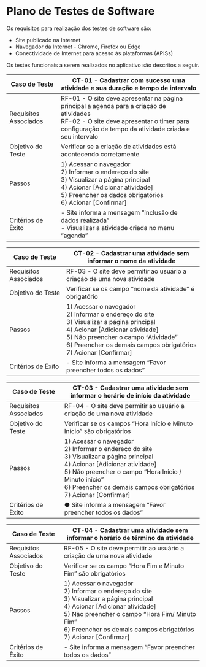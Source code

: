 # Plano de Testes de Software
Os requisitos para realização dos testes de software são:
- Site publicado na Internet
- Navegador da Internet - Chrome, Firefox ou Edge
- Conectividade de Internet para acesso às plataformas (APISs)

Os testes funcionais a serem realizados no aplicativo são descritos a seguir.


|Caso de Teste | CT-01 - Cadastrar com sucesso uma atividade e sua duração e tempo de intervalo|
|---|---|
|Requisitos Associados|RF-01 - O site deve apresentar na página principal a agenda para a criação de atividades <br>RF-02 - O site deve apresentar o timer para configuração de  tempo da atividade criada e seu intervalo|
|Objetivo do Teste|Verificar se a criação de atividades está acontecendo corretamente|
|Passos|1) Acessar o navegador<br> 2) Informar o endereço do site<br> 3) Visualizar a página principal <br> 4) Acionar [Adicionar atividade]<br>5) Preencher os dados obrigatórios<br>6) Acionar [Confirmar]|
|Critérios de Êxito|- Site informa a mensagem “Inclusão de dados realizada”<br> - Visualizar a atividade criada no menu “agenda”|

|Caso de Teste| CT-02 - Cadastrar uma atividade sem informar o nome da atividade|
|---|---|
|Requisitos Associados|RF-03 - O site deve permitir ao usuário a criação de uma nova atividade|
|Objetivo do Teste|Verificar se os campo “nome da atividade” é obrigatório|
|Passos|1) Acessar o navegador<br>2) Informar o endereço do site<br> 3) Visualizar a página principal<br>4) Acionar [Adicionar atividade]<br>5) Não preencher o campo “Atividade”<br>6) Preencher os demais campos obrigatórios<br>7) Acionar [Confirmar]|
|Critérios de Êxito|- Site informa a mensagem “Favor preencher todos os dados”|

|Caso de Teste|CT-03 - Cadastrar uma atividade sem informar o horário de início da atividade|
|---|---|
|Requisitos Associados|RF-04 - O site deve permitir ao usuário a criação de uma nova atividade|
|Objetivo do Teste|Verificar se os campos “Hora Início e Minuto Início” são obrigatórios|
|Passos|1) Acessar o navegador<br>2) Informar o endereço do site<br>3) Visualizar a página principal<br>4) Acionar [Adicionar atividade]<br>5) Não preencher o campo “Hora Início / Minuto início”<br>6) Preencher os demais campos obrigatórios<br>7) Acionar [Confirmar]|
|Critérios de Êxito|●	Site informa a mensagem “Favor preencher todos os dados”|




|Caso de Teste|CT-04 - Cadastrar uma atividade sem informar o horário de término da atividade|
|---|---|
|Requisitos Associados|RF-05 - O site deve permitir ao usuário a criação de uma nova atividade|
|Objetivo do Teste|Verificar se os campo “Hora Fim e Minuto Fim” são obrigatórios|
|Passos|1) Acessar o navegador<br>2) Informar o endereço do site<br>3) Visualizar a página principal<br>4) Acionar [Adicionar atividade]<br>5) Não preencher o campo “Hora Fim/ Minuto Fim”<br>6) Preencher os demais campos obrigatórios<br>7) Acionar [Confirmar]|
|Critérios de Êxito|- Site informa a mensagem “Favor preencher todos os dados”|